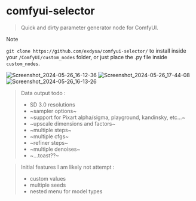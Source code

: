 # comfyui-selector
 
> Quick and dirty parameter generator node for ComfyUI.
>
 
> [!Note]
>  ```git clone https://github.com/exdysa/comfyui-selector/``` to install inside your `/ComfyUI/custom_nodes` folder, or just place the .py file inside `custom_nodes`.

![Screenshot_2024-05-26_16-12-36](https://github.com/exdysa/comfyui-selector/assets/91800957/fbba564f-b4df-48fc-8489-f01dc60bc8ba)
![Screenshot_2024-05-26_17-44-08](https://github.com/exdysa/comfyui-selector/assets/91800957/30ed648b-802b-474c-a48c-371813d6d102)
![Screenshot_2024-05-26_16-13-26](https://github.com/exdysa/comfyui-selector/assets/91800957/2dd842b5-f84b-423d-b430-bd85e19e9e33)

> 
> Data output todo :
> - SD 3.0 resolutions
> - ~sampler options~
> - ~support for Pixart alpha/sigma, playground, kandinsky, etc...~
> - ~upscale dimensions and factors~
> - ~multiple steps~
> - ~multiple cfgs~
> - ~refiner steps~
> - ~multiple denoises~
> - ~...toast??~

> Initial features I am likely not attempt :
> - custom values
> - multiple seeds
> - nested menu for model types
